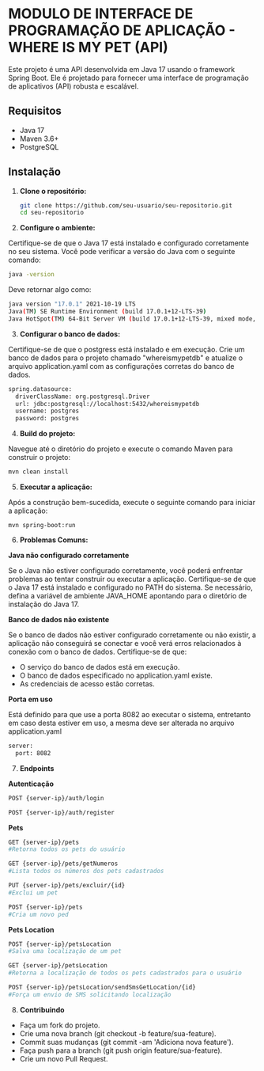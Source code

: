 # MODULO DE INTERFACE DE PROGRAMAÇÃO DE APLICAÇÃO - WHERE IS MY PET (API)

Este projeto é uma API desenvolvida em Java 17 usando o framework Spring Boot. Ele é projetado para fornecer uma interface de programação de aplicativos (API) robusta e escalável.

## Requisitos

- Java 17
- Maven 3.6+
- PostgreSQL

## Instalação

1. **Clone o repositório:**

   ```bash
   git clone https://github.com/seu-usuario/seu-repositorio.git
   cd seu-repositorio
   ```
2. **Configure o ambiente:**

Certifique-se de que o Java 17 está instalado e configurado corretamente no seu sistema. Você pode verificar a versão do Java com o seguinte comando:

   ```bash
   java -version
  ```

Deve retornar algo como:
  ```bash
  java version "17.0.1" 2021-10-19 LTS
  Java(TM) SE Runtime Environment (build 17.0.1+12-LTS-39)
  Java HotSpot(TM) 64-Bit Server VM (build 17.0.1+12-LTS-39, mixed mode, sharing)
  ```
3. **Configurar o banco de dados:**

Certifique-se de que o postgress está instalado e em execução. Crie um banco de dados para o projeto chamado "whereismypetdb" e atualize o arquivo application.yaml com as configurações corretas do banco de dados.
```bash
spring.datasource:
  driverClassName: org.postgresql.Driver
  url: jdbc:postgresql://localhost:5432/whereismypetdb
  username: postgres
  password: postgres
```

4. **Build do projeto:**

Navegue até o diretório do projeto e execute o comando Maven para construir o projeto:

```bash
mvn clean install
```

5. **Executar a aplicação:**

Após a construção bem-sucedida, execute o seguinte comando para iniciar a aplicação:

```
mvn spring-boot:run
```


6. **Problemas Comuns:**

**Java não configurado corretamente**

Se o Java não estiver configurado corretamente, você poderá enfrentar problemas ao tentar construir ou executar a aplicação. Certifique-se de que o Java 17 está instalado e configurado no PATH do sistema. Se necessário, defina a variável de ambiente JAVA_HOME apontando para o diretório de instalação do Java 17.

**Banco de dados não existente**

Se o banco de dados não estiver configurado corretamente ou não existir, a aplicação não conseguirá se conectar e você verá erros relacionados à conexão com o banco de dados. Certifique-se de que:

- O serviço do banco de dados está em execução.
- O banco de dados especificado no application.yaml existe.
- As credenciais de acesso estão corretas.

**Porta em uso**

Está definido para que use a porta 8082 ao executar o sistema, entretanto em caso desta estiver em uso, a mesma deve ser alterada no arquivo application.yaml

```bash
server:
  port: 8082
```

7. **Endpoints**

**Autenticação**

```bash
POST {server-ip}/auth/login

POST {server-ip}/auth/register
```

**Pets**

```bash
GET {server-ip}/pets
#Retorna todos os pets do usuário

GET {server-ip}/pets/getNumeros
#Lista todos os números dos pets cadastrados

PUT {server-ip}/pets/excluir/{id}
#Exclui um pet

POST {server-ip}/pets
#Cria um novo ped
```

**Pets Location**

```bash
POST {server-ip}/petsLocation
#Salva uma localização de um pet

GET {server-ip}/petsLocation
#Retorna a localização de todos os pets cadastrados para o usuário

POST {server-ip}/petsLocation/sendSmsGetLocation/{id}
#Força um envio de SMS solicitando localização

```

8. **Contribuindo**
   
- Faça um fork do projeto.
- Crie uma nova branch (git checkout -b feature/sua-feature).
- Commit suas mudanças (git commit -am 'Adiciona nova feature').
- Faça push para a branch (git push origin feature/sua-feature).
- Crie um novo Pull Request.
